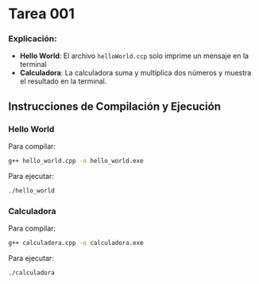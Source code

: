 # Tarea 001



### Explicación:

- **Hello World**: El archivo `helloWorld.ccp` solo imprime un mensaje en la terminal
- **Calculadora**: La calculadora suma y multiplica dos números y muestra el resultado en la terminal.



## Instrucciones de Compilación y Ejecución

### Hello World
Para compilar:
```sh
g++ hello_world.cpp -o hello_world.exe
```
Para ejecutar:
```sh
./hello_world    
```

### Calculadora
Para compilar:
```sh
g++ calculadora.cpp -o calculadora.exe
```
Para ejecutar:
```sh
./calculadora  
```




